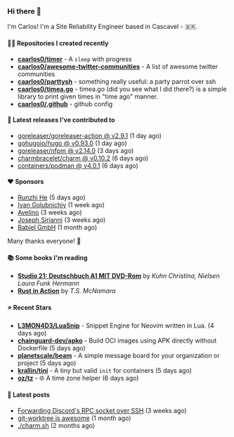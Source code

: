 ### Hi there 👋

I'm Carlos! I'm a Site Reliability Engineer based in Cascavel - 🇧🇷.

#### 👨‍💻 Repositories I created recently
- **[caarlos0/timer](https://github.com/caarlos0/timer)** - A `sleep` with progress
- **[caarlos0/awesome-twitter-communities](https://github.com/caarlos0/awesome-twitter-communities)** - A list of awesome twitter communities
- **[caarlos0/parttysh](https://github.com/caarlos0/parttysh)** - something really useful: a party parrot over ssh
- **[caarlos0/timea.go](https://github.com/caarlos0/timea.go)** - timea.go (did you see what I did there?) is a simple library to print given times in &#34;time ago&#34; manner.
- **[caarlos0/.github](https://github.com/caarlos0/.github)** - github config

#### 🚀 Latest releases I've contributed to


- [goreleaser/goreleaser-action @ v2.9.1](https://github.com/goreleaser/goreleaser-action/releases/tag/v2.9.1) (1 day ago)
- [gohugoio/hugo @ v0.93.0](https://github.com/gohugoio/hugo/releases/tag/v0.93.0) (1 day ago)
- [goreleaser/nfpm @ v2.14.0](https://github.com/goreleaser/nfpm/releases/tag/v2.14.0) (3 days ago)
- [charmbracelet/charm @ v0.10.2](https://github.com/charmbracelet/charm/releases/tag/v0.10.2) (6 days ago)
- [containers/podman @ v4.0.1](https://github.com/containers/podman/releases/tag/v4.0.1) (6 days ago)

#### ❤️ Sponsors
- [Runzhi He](https://github.com/12f23eddde) (5 days ago)
- [Ivan Golubnichiy](https://github.com/h1kkan) (1 week ago)
- [Avelino](https://github.com/avelino) (3 weeks ago)
- [Joseph Sirianni](https://github.com/jsirianni) (3 weeks ago)
- [Babiel GmbH](https://github.com/babiel) (1 month ago)

Many thanks everyone! 🙏

#### 📚 Some books I'm reading
- **[Studio 21: Deutschbuch A1 MIT DVD-Rom](https://www.goodreads.com/book/show/25495148-studio-21)** by _Kuhn Christina, Nielsen Laura Funk Hermann_
- **[Rust in Action](https://www.goodreads.com/book/show/45731908-rust-in-action)** by _T.S. McNamara_

#### ⭐ Recent Stars


- **[L3MON4D3/LuaSnip](https://github.com/L3MON4D3/LuaSnip)** - Snippet Engine for Neovim written in Lua. (4 days ago)
- **[chainguard-dev/apko](https://github.com/chainguard-dev/apko)** - Build OCI images using APK directly without Dockerfile (5 days ago)
- **[planetscale/beam](https://github.com/planetscale/beam)** - A simple message board for your organization or project (5 days ago)
- **[krallin/tini](https://github.com/krallin/tini)** - A tiny but valid `init` for containers (5 days ago)
- **[oz/tz](https://github.com/oz/tz)** - 🌐 A time zone helper (6 days ago)

#### 📄 Latest posts
- [Forwarding Discord&#39;s RPC socket over SSH](https://carlosbecker.com/posts/discord-rpc-ssh/) (3 weeks ago)
- [git-worktree is awesome](https://carlosbecker.com/posts/git-worktrees/) (1 month ago)
- [./charm.sh](https://carlosbecker.com/posts/charm/) (2 months ago)

